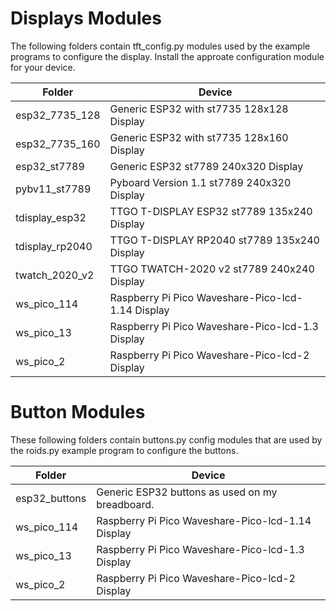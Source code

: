 # Displays Modules

The following folders contain tft_config.py modules used by the example programs to configure the display. Install the approate configuration module for your device.

Folder          | Device
--------------- | -------------------------------------------------
esp32_7735_128  | Generic ESP32 with st7735 128x128 Display
esp32_7735_160  | Generic ESP32 with st7735 128x160 Display
esp32_st7789    | Generic ESP32 st7789 240x320 Display
pybv11_st7789   | Pyboard Version 1.1 st7789 240x320 Display
tdisplay_esp32  | TTGO T-DISPLAY ESP32 st7789 135x240 Display
tdisplay_rp2040 | TTGO T-DISPLAY RP2040 st7789 135x240 Display
twatch_2020_v2  | TTGO TWATCH-2020 v2 st7789 240x240 Display
ws_pico_114     | Raspberry Pi Pico Waveshare-Pico-lcd-1.14 Display
ws_pico_13      | Raspberry Pi Pico Waveshare-Pico-lcd-1.3 Display
ws_pico_2       | Raspberry Pi Pico Waveshare-Pico-lcd-2 Display

# Button Modules

These following folders contain buttons.py config modules that are used by the roids.py example program to configure the buttons.

Folder        | Device
------------- | -------------------------------------------------
esp32_buttons | Generic ESP32 buttons as used on my breadboard.
ws_pico_114   | Raspberry Pi Pico Waveshare-Pico-lcd-1.14 Display
ws_pico_13    | Raspberry Pi Pico Waveshare-Pico-lcd-1.3 Display
ws_pico_2     | Raspberry Pi Pico Waveshare-Pico-lcd-2 Display

